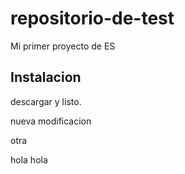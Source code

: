 # repositorio-de-test
Mi primer proyecto de ES
##  Instalacion
descargar y listo.

nueva modificacion

otra

hola hola 